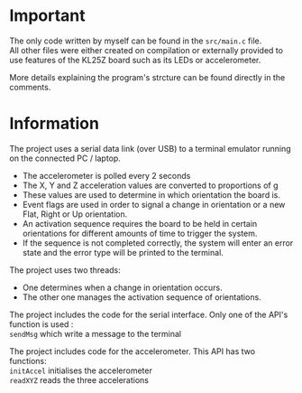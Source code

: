 # Important

The only code written by myself can be found in the `src/main.c` file.  
All other files were either created on compilation or externally provided to use features of the KL25Z board such as its LEDs or accelerometer.

More details explaining the program's strcture can be found directly in the comments.  


# Information

The project uses a serial data link (over USB) to a terminal emulator running on the
connected PC / laptop.
  * The accelerometer is polled every 2 seconds
  * The X, Y and Z acceleration values are converted to proportions of g
  * These values are used to determine in which orientation the board is.
  * Event flags are used in order to signal a change in orientation or a new Flat, Right or Up orientation.
  * An activation sequence requires the board to be held in certain orientations for different amounts of time to trigger the system.
  * If the sequence is not completed correctly, the system will enter an error state and the error type will be printed to the terminal.

The project uses two threads:
  * One determines when a change in orientation occurs.
  * The other one manages the activation sequence of orientations.

The project includes the code for the serial interface. Only one of the API's function is used :  
`sendMsg` which write a message to the terminal

The project includes code for the accelerometer. This API has two functions:  
`initAccel` initialises the accelerometer  
`readXYZ` reads the three accelerations
